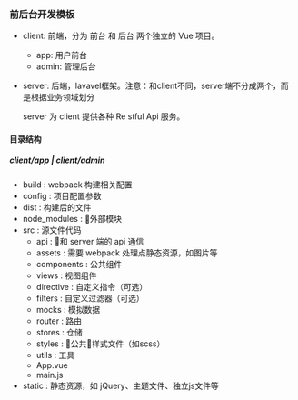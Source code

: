 ### 前后台开发模板
- client: 前端，分为 前台 和 后台 两个独立的 Vue 项目。
    - app: 用户前台
    - admin: 管理后台
- server: 后端，lavavel框架。注意：和client不同，server端不分成两个，而是根据业务领域划分

  server 为 client 提供各种 Re stful Api 服务。

#### 目录结构
##### client/app | client/admin
  + build : webpack 构建相关配置
  + config : 项目配置参数
  + dist : 构建后的文件
  + node_modules : 外部模块
  + src : 源文件代码
    + api : 和 server 端的 api 通信
    + assets : 需要 webpack 处理点静态资源，如图片等
    + components : 公共组件
    + views : 视图组件
    + directive : 自定义指令（可选）
    + filters : 自定义过滤器（可选）
    + mocks : 模拟数据
    + router : 路由
    + stores : 仓储
    + styles : 公共样式文件（如scss）
    + utils : 工具
    + App.vue
    + main.js
  + static : 静态资源，如 jQuery、主题文件、独立js文件等